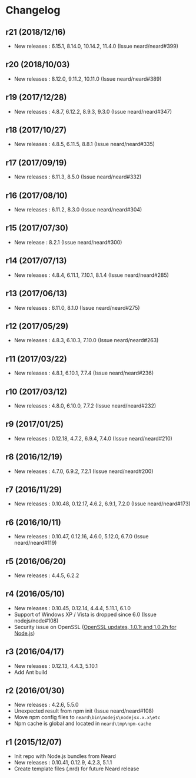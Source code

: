 # Changelog

## r21 (2018/12/16)

* New releases : 6.15.1, 8.14.0, 10.14.2, 11.4.0 (Issue neard/neard#399)

## r20 (2018/10/03)

* New releases : 8.12.0, 9.11.2, 10.11.0 (Issue neard/neard#389)

## r19 (2017/12/28)

* New releases : 4.8.7, 6.12.2, 8.9.3, 9.3.0 (Issue neard/neard#347)

## r18 (2017/10/27)

* New releases : 4.8.5, 6.11.5, 8.8.1 (Issue neard/neard#335)

## r17 (2017/09/19)

* New releases : 6.11.3, 8.5.0 (Issue neard/neard#332)

## r16 (2017/08/10)

* New releases : 6.11.2, 8.3.0 (Issue neard/neard#304)

## r15 (2017/07/30)

* New release : 8.2.1 (Issue neard/neard#300)

## r14 (2017/07/13)

* New releases : 4.8.4, 6.11.1, 7.10.1, 8.1.4 (Issue neard/neard#285)

## r13 (2017/06/13)

* New releases : 6.11.0, 8.1.0 (Issue neard/neard#275)

## r12 (2017/05/29)

* New releases : 4.8.3, 6.10.3, 7.10.0 (Issue neard/neard#263)

## r11 (2017/03/22)

* New releases : 4.8.1, 6.10.1, 7.7.4 (Issue neard/neard#236)

## r10 (2017/03/12)

* New releases : 4.8.0, 6.10.0, 7.7.2 (Issue neard/neard#232)

## r9 (2017/01/25)

* New releases : 0.12.18, 4.7.2, 6.9.4, 7.4.0 (Issue neard/neard#210)

## r8 (2016/12/19)

* New releases : 4.7.0, 6.9.2, 7.2.1 (Issue neard/neard#200)

## r7 (2016/11/29)

* New releases : 0.10.48, 0.12.17, 4.6.2, 6.9.1, 7.2.0 (Issue neard/neard#173)

## r6 (2016/10/11)

* New releases : 0.10.47, 0.12.16, 4.6.0, 5.12.0, 6.7.0 (Issue neard/neard#119)

## r5 (2016/06/20)

* New releases : 4.4.5, 6.2.2

## r4 (2016/05/10)

* New releases : 0.10.45, 0.12.14, 4.4.4, 5.11.1, 6.1.0
* Support of Windows XP / Vista is dropped since 6.0 (Issue nodejs/node#108)
* Security issue on OpenSSL ([OpenSSL updates, 1.0.1t and 1.0.2h for Node.js](https://nodejs.org/en/blog/vulnerability/openssl-may-2016/))

## r3 (2016/04/17)

* New releases : 0.12.13, 4.4.3, 5.10.1
* Add Ant build

## r2 (2016/01/30)

* New releases : 4.2.6, 5.5.0
* Unexpected result from npm init (Issue neard/neard#108)
* Move npm config files to `neard\bin\nodejs\nodejsx.x.x\etc`
* Npm cache is global and located in `neard\tmp\npm-cache`

## r1 (2015/12/07)

* Init repo with Node.js bundles from Neard
* New releases : 0.10.41, 0.12.9, 4.2.3, 5.1.1
* Create template files (.nrd) for future Neard release
